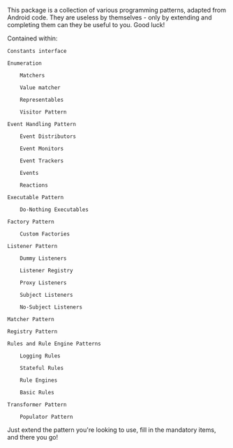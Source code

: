 This package is a collection of various programming patterns, adapted from Android code. They are useless by themselves - only by extending and completing them can they be useful to you. Good luck!

Contained within:


    Constants interface

    Enumeration

        Matchers

        Value matcher

        Representables

        Visitor Pattern

    Event Handling Pattern

        Event Distributors

        Event Monitors

        Event Trackers
        
        Events

        Reactions

    Executable Pattern

        Do-Nothing Executables

    Factory Pattern

        Custom Factories

    Listener Pattern

        Dummy Listeners

        Listener Registry

        Proxy Listeners

        Subject Listeners

        No-Subject Listeners

    Matcher Pattern

    Registry Pattern

    Rules and Rule Engine Patterns

        Logging Rules

        Stateful Rules

        Rule Engines

        Basic Rules

    Transformer Pattern
    
        Populator Pattern


Just extend the pattern you're looking to use, fill in the mandatory items, and there you go!
